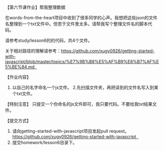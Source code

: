 【第六节课作业】帮我整理数据

在words-from-the-heart项目中收到了很多同学的心声。我想把这些json的文件名整理到一个txt文件中。但苦于文件里太多。请帮我写个整理文件名的脚本代码。

请参考study/lesson6的的代码，共4个文件。

关于相对路径的理解请参考：https://github.com/xugy0926/getting-started-with-javascript/blob/master/topics/%E7%9B%B8%E5%AF%B9%E8%B7%AF%E5%BE%84.md  

【作业内容】 

1. 以自己的名字命名一个js文件。
2.先扫描文件夹，再把读到的文件名写入到某个txt文件。

【特别注意】
只提交一个你命名的js文件即可，我只要代码。不要给我txt结果文件。  

【提交方式】 

1. 请向getting-started-with-javascript项目发起pull request。  https://github.com/xugy0926/getting-started-with-javascript  
2. 提交homework/lesson6目录下。
